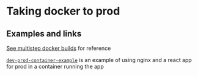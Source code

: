 # Taking docker to prod

## Examples and links

[See multistep docker builds](https://github.com/alanmynah/cheat-sheets/blob/master/Docker/docker-cheat-sheet.md#multi-step-dockerfile) for reference

[`dev-prod-container-example`](./dev-prod-container-example) is an example of using nginx and a react app for prod in a container running the app
